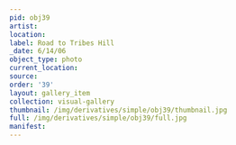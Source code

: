 ```yaml
---
pid: obj39
artist: 
location: 
label: Road to Tribes Hill
_date: 6/14/06
object_type: photo
current_location: 
source: 
order: '39'
layout: gallery_item
collection: visual-gallery
thumbnail: /img/derivatives/simple/obj39/thumbnail.jpg
full: /img/derivatives/simple/obj39/full.jpg
manifest: 
---
```

